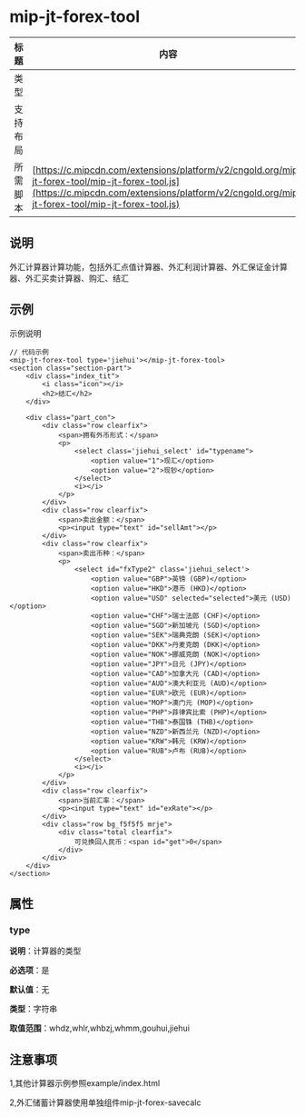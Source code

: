 # mip-jt-forex-tool

标题|内容
----|----
类型|
支持布局|
所需脚本| [https://c.mipcdn.com/extensions/platform/v2/cngold.org/mip-jt-forex-tool/mip-jt-forex-tool.js](https://c.mipcdn.com/extensions/platform/v2/cngold.org/mip-jt-forex-tool/mip-jt-forex-tool.js)

## 说明

外汇计算器计算功能，包括外汇点值计算器、外汇利润计算器、外汇保证金计算器、外汇买卖计算器、购汇、结汇

## 示例

示例说明

```
// 代码示例
<mip-jt-forex-tool type='jiehui'></mip-jt-forex-tool>
<section class="section-part">   
	<div class="index_tit">
		<i class="icon"></i>
		<h2>结汇</h2>
	</div>
	
	<div class="part_con">
		<div class="row clearfix">
			<span>拥有外币形式：</span>
			<p>
				<select class='jiehui_select' id="typename">
					<option value="1">现汇</option>
					<option value="2">现钞</option>
				</select>
				<i></i>
			</p>
		</div>
		<div class="row clearfix">
			<span>卖出金额：</span>
			<p><input type="text" id="sellAmt"></p>
		</div>
		<div class="row clearfix">
			<span>卖出币种：</span>
			<p>
				<select id="fxType2" class='jiehui_select'>
					<option value="GBP">英镑 (GBP)</option>
					<option value="HKD">港币 (HKD)</option>
					<option value="USD" selected="selected">美元 (USD)</option>
					<option value="CHF">瑞士法郎 (CHF)</option>
					<option value="SGD">新加坡元 (SGD)</option>
					<option value="SEK">瑞典克朗 (SEK)</option>
					<option value="DKK">丹麦克朗 (DKK)</option>
					<option value="NOK">挪威克朗 (NOK)</option>
					<option value="JPY">日元 (JPY)</option>
					<option value="CAD">加拿大元 (CAD)</option>
					<option value="AUD">澳大利亚元 (AUD)</option>
					<option value="EUR">欧元 (EUR)</option>
					<option value="MOP">澳门元 (MOP)</option>
					<option value="PHP">菲律宾比索 (PHP)</option>
					<option value="THB">泰国铢 (THB)</option>
					<option value="NZD">新西兰元 (NZD)</option>
					<option value="KRW">韩元 (KRW)</option>
					<option value="RUB">卢布 (RUB)</option>
				</select>
				<i></i>
			</p>
		</div>
		<div class="row clearfix">
			<span>当前汇率：</span>
			<p><input type="text" id="exRate"></p>
		</div>
		<div class="row bg_f5f5f5 mrje">
			<div class="total clearfix">
				可兑换回人民币：<span id="get">0</span>
			</div>
		</div>
	</div>
</section>

```

## 属性

### type

**说明**：计算器的类型

**必选项**：是

**默认值**：无

**类型**：字符串

**取值范围**：whdz,whlr,whbzj,whmm,gouhui,jiehui

## 注意事项

1,其他计算器示例参照example/index.html

2,外汇储蓄计算器使用单独组件mip-jt-forex-savecalc
